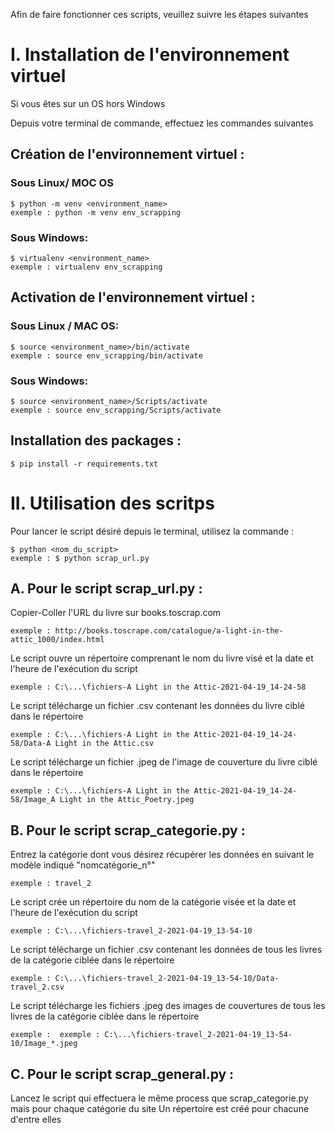 Afin de faire fonctionner ces scripts, veuillez suivre les étapes suivantes

# I. Installation de l'environnement virtuel 

Si vous êtes sur un OS hors Windows 

Depuis votre terminal de commande, effectuez les commandes suivantes 

## Création de l'environnement virtuel : 

### Sous Linux/ MOC OS

    $ python -m venv <environment_name>
    exemple : python -m venv env_scrapping 
    
### Sous Windows:
    
    $ virtualenv <environment_name>
    exemple : virtualenv env_scrapping 
    
## Activation de l'environnement virtuel : 

### Sous Linux / MAC OS:

    $ source <environment_name>/bin/activate
    exemple : source env_scrapping/bin/activate
   
### Sous Windows:

    $ source <environment_name>/Scripts/activate
    exemple : source env_scrapping/Scripts/activate
    
## Installation des packages : 

    $ pip install -r requirements.txt
    
# II. Utilisation des scritps 

Pour lancer le script désiré depuis le terminal, utilisez la commande : 

    $ python <nom_du_script>
    exemple : $ python scrap_url.py

## A. Pour le script scrap_url.py : 

Copier-Coller l'URL du livre sur books.toscrap.com

    exemple : http://books.toscrape.com/catalogue/a-light-in-the-attic_1000/index.html
    
Le script ouvre un répertoire comprenant le nom du livre visé et la date et l'heure de l'exécution du script

    exemple : C:\...\fichiers-A Light in the Attic-2021-04-19_14-24-58
    
Le script télécharge un fichier .csv contenant les données du livre ciblé dans le répertoire

    exemple : C:\...\fichiers-A Light in the Attic-2021-04-19_14-24-58/Data-A Light in the Attic.csv
    
Le script télécharge un fichier .jpeg de l'image de couverture du livre ciblé dans le répertoire

    exemple : C:\...\fichiers-A Light in the Attic-2021-04-19_14-24-58/Image_A Light in the Attic_Poetry.jpeg

## B. Pour le script scrap_categorie.py : 

Entrez la catégorie dont vous désirez récupérer les données en suivant le modèle indiqué "nomcatégorie_n°"

    exemple : travel_2
    
Le script crée un répertoire du nom de la catégorie visée et la date et l'heure de l'exécution du script

    exemple : C:\...\fichiers-travel_2-2021-04-19_13-54-10
    
Le script télécharge un fichier .csv contenant les données de tous les livres de la catégorie ciblée dans le répertoire

    exemple : C:\...\fichiers-travel_2-2021-04-19_13-54-10/Data-travel_2.csv
    
Le script télécharge les fichiers .jpeg des images de couvertures de tous les livres de la catégorie ciblée  dans le répertoire

    exemple :  exemple : C:\...\fichiers-travel_2-2021-04-19_13-54-10/Image_*.jpeg
    
## C. Pour le script scrap_general.py : 

Lancez le script qui effectuera le même process que scrap_categorie.py mais pour chaque catégorie du site 
Un répertoire est créé pour chacune d'entre elles 
